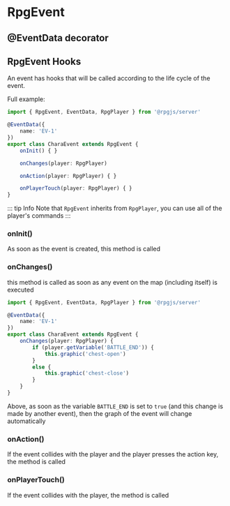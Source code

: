 # RpgEvent

## @EventData decorator

<ApiContent page="EventData" />

## RpgEvent Hooks

An event has hooks that will be called according to the life cycle of the event.

Full example: 

```ts
import { RpgEvent, EventData, RpgPlayer } from '@rpgjs/server'

@EventData({
    name: 'EV-1'
})
export class CharaEvent extends RpgEvent {
    onInit() { }

    onChanges(player: RpgPlayer)

    onAction(player: RpgPlayer) { }

    onPlayerTouch(player: RpgPlayer) { }
}
```

::: tip Info
Note that `RpgEvent` inherits from `RpgPlayer`, you can use all of the player's commands
:::

### onInit()

As soon as the event is created, this method is called

### onChanges()

this method is called as soon as any event on the map (including itself) is executed

```ts
import { RpgEvent, EventData, RpgPlayer } from '@rpgjs/server'

@EventData({
    name: 'EV-1'
})
export class CharaEvent extends RpgEvent {
    onChanges(player: RpgPlayer) {
        if (player.getVariable('BATTLE_END')) {
            this.graphic('chest-open')
        }
        else {
            this.graphic('chest-close')
        }
    }
}
```

Above, as soon as the variable `BATTLE_END` is set to `true` (and this change is made by another event), then the graph of the event will change automatically

### onAction()

If the event collides with the player and the player presses the action key, the method is called

### onPlayerTouch()

If the event collides with the player, the method is called